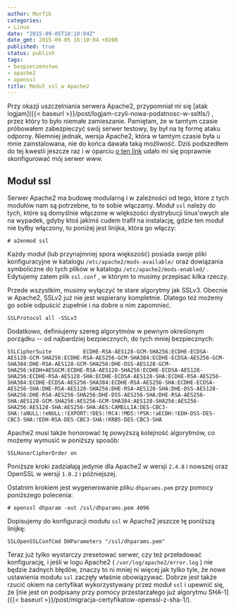 ```yaml
---
author: Morfik
categories:
- Linux
date: "2015-09-05T18:10:04Z"
date_gmt: 2015-09-05 16:10:04 +0200
published: true
status: publish
tags:
- bezpieczeństwo
- apache2
- openssl
title: Moduł ssl w Apache2
---
```


Przy okazji uszczelniania serwera Apache2, przypomniał mi się [atak
logjam]({{< baseurl >}}/post/logjam-czyli-nowa-podatnosc-w-ssltls/) , przez który to było niemałe
zamieszanie. Pamiętam, że w tamtym czasie próbowałem zabezpieczyć swój serwer testowy, by był na tę
formę ataku odporny. Niemniej jednak, wersja Apache2, która w tamtym czasie była u mnie
zainstalowana, nie do końca dawała taką możliwość. Dziś podszedłem do tej kwestii jeszcze raz i w
oparciu [o ten link](https://weakdh.org/sysadmin.html) udało mi się poprawnie skonfigurować mój
serwer www.

<!--more-->
## Moduł ssl

Serwer Apache2 ma budowę modularną i w zależności od tego, które z tych modułów nam są potrzebne, to
te sobie włączamy. Moduł `ssl` należy do tych, które są domyślnie włączone w większości dystrybucji
linux'owych ale na wypadek, gdyby ktoś jakimś cudem trafił na instalację, gdzie ten moduł nie byłby
włączony, to poniżej jest linijka, która go włączy:

    # a2enmod ssl

Każdy moduł (lub przynajmniej spora większość) posiada swoje pliki konfiguracyjne w katalogu
`/etc/apache2/mods-available/` oraz dowiązania symboliczne do tych plików w katalogu
`/etc/apache2/mods-enabled/` . Edytujemy zatem plik `ssl.conf` , w którym to musimy przepisać kilka
rzeczy.

Przede wszystkim, musimy wyłączyć te stare algorytmy jak SSLv3. Obecnie w Apache2, SSLv2 już nie
jest wspierany kompletnie. Dlatego też możemy go sobie odpuścić zupełnie i na dobre o nim zapomnieć.

    SSLProtocol all -SSLv3

Dodatkowo, definiujemy szereg algorytmów w pewnym określonym porządku -- od najbardziej
bezpiecznych, do tych mniej
    bezpiecznych:

    SSLCipherSuite          ECDHE-RSA-AES128-GCM-SHA256:ECDHE-ECDSA-AES128-GCM-SHA256:ECDHE-RSA-AES256-GCM-SHA384:ECDHE-ECDSA-AES256-GCM-SHA384:DHE-RSA-AES128-GCM-SHA256:DHE-DSS-AES128-GCM-SHA256:kEDH+AESGCM:ECDHE-RSA-AES128-SHA256:ECDHE-ECDSA-AES128-SHA256:ECDHE-RSA-AES128-SHA:ECDHE-ECDSA-AES128-SHA:ECDHE-RSA-AES256-SHA384:ECDHE-ECDSA-AES256-SHA384:ECDHE-RSA-AES256-SHA:ECDHE-ECDSA-AES256-SHA:DHE-RSA-AES128-SHA256:DHE-RSA-AES128-SHA:DHE-DSS-AES128-SHA256:DHE-RSA-AES256-SHA256:DHE-DSS-AES256-SHA:DHE-RSA-AES256-SHA:AES128-GCM-SHA256:AES256-GCM-SHA384:AES128-SHA256:AES256-SHA256:AES128-SHA:AES256-SHA:AES:CAMELLIA:DES-CBC3-SHA:!aNULL:!eNULL:!EXPORT:!DES:!RC4:!MD5:!PSK:!aECDH:!EDH-DSS-DES-CBC3-SHA:!EDH-RSA-DES-CBC3-SHA:!KRB5-DES-CBC3-SHA

Apache2 musi także honorować tę powyższą kolejność algorytmów, co możemy wymusić w poniższy sposób:

    SSLHonorCipherOrder on

Poniższe kroki zadziałają jedynie dla Apache2 w wersji `2.4.8` i nowszej oraz OpenSSL w wersji
`1.0.2` i późniejszej.

Ostatnim krokiem jest wygenerowanie pliku `dhparams.pem` przy pomocy poniższego polecenia:

    # openssl dhparam -out /ssl/dhparams.pem 4096

Dopisujemy do konfiguracji modułu `ssl` w Apache2 jeszcze tę poniższą linijkę:

    SSLOpenSSLConfCmd DHParameters "/ssl/dhparams.pem"

Teraz już tylko wystarczy zresetować serwer, czy też przeładować konfigurację, i jeśli w logu
Apache2 ( `/var/log/apache2/error.log` ) nie będzie żadnych błędów, znaczy to ni mniej ni więcej jak
tylko tyle, że nowe ustawienia modułu `ssl` zaczęły właśnie obowiązywać. Dobrze jest także rzucić
okiem na certyfikat wykorzystywany przez moduł `ssl` i upewnić się, że [nie jest on podpisany przy
pomocy przestarzałego już algorytmu
SHA-1]({{< baseurl >}}/post/migracja-certyfikatow-openssl-z-sha-1/).
